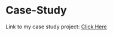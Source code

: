 # Case-Study

Link to my case study project: <a href="busra.demirci.com/portfolio/portfolio-items/eco-lux">Click Here</a>
